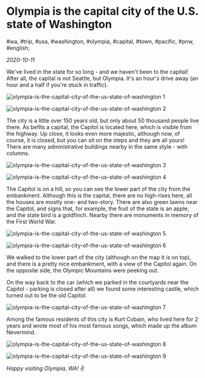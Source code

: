 # Olympia is the capital city of the U.S. state of Washington

#wa, #trip, #usa, #washington, #olympia, #capital, #town, #pacific, #pnw, #english;

_2020-10-11_

We've lived in the state for so long - and we haven't been to the capital! After all, the capital is not Seattle, but Olympia. It's an hour's drive away (an hour and a half if you're stuck in traffic).

![olympia-is-the-capital-city-of-the-us-state-of-washington 1](/images/olympia-is-the-capital-city-of-the-us-state-of-washington/1.jpg "olympia-is-the-capital-city-of-the-us-state-of-washington 1")

![olympia-is-the-capital-city-of-the-us-state-of-washington 2](/images/olympia-is-the-capital-city-of-the-us-state-of-washington/2.jpg "olympia-is-the-capital-city-of-the-us-state-of-washington 2")

The city is a little over 150 years old, but only about 50 thousand people live there. As befits a capital, the Capitol is located here, which is visible from the highway. Up close, it looks even more majestic, although now, of course, it is closed, but you can sit on the steps and they are all yours! There are many administrative buildings nearby in the same style - with columns.

![olympia-is-the-capital-city-of-the-us-state-of-washington 3](/images/olympia-is-the-capital-city-of-the-us-state-of-washington/3.jpg "olympia-is-the-capital-city-of-the-us-state-of-washington 3")

![olympia-is-the-capital-city-of-the-us-state-of-washington 4](/images/olympia-is-the-capital-city-of-the-us-state-of-washington/4.jpg "olympia-is-the-capital-city-of-the-us-state-of-washington 4")

The Capitol is on a hill, so you can see the lower part of the city from the embankment. Although this is the capital, there are no high-rises here, all the houses are mostly one- and two-story. There are also green lawns near the Capitol, and signs that, for example, the fruit of the state is an apple, and the state bird is a goldfinch. Nearby there are monuments in memory of the First World War.

![olympia-is-the-capital-city-of-the-us-state-of-washington 5](/images/olympia-is-the-capital-city-of-the-us-state-of-washington/5.jpg "olympia-is-the-capital-city-of-the-us-state-of-washington 5")

![olympia-is-the-capital-city-of-the-us-state-of-washington 6](/images/olympia-is-the-capital-city-of-the-us-state-of-washington/6.jpg "olympia-is-the-capital-city-of-the-us-state-of-washington 6")

We walked to the lower part of the city (although on the map it is on top), and there is a pretty nice embankment, with a view of the Capitol again. On the opposite side, the Olympic Mountains were peeking out.

On the way back to the car (which we parked in the courtyards near the Capitol - parking is closed after all) we found some interesting castle, which turned out to be the old Capitol.

![olympia-is-the-capital-city-of-the-us-state-of-washington 7](/images/olympia-is-the-capital-city-of-the-us-state-of-washington/7.jpg "olympia-is-the-capital-city-of-the-us-state-of-washington 7")

Among the famous residents of this city is Kurt Cobain, who lived here for 2 years and wrote most of his most famous songs, which made up the album Nevermind.

![olympia-is-the-capital-city-of-the-us-state-of-washington 8](/images/olympia-is-the-capital-city-of-the-us-state-of-washington/8.jpg "olympia-is-the-capital-city-of-the-us-state-of-washington 8")

![olympia-is-the-capital-city-of-the-us-state-of-washington 9](/images/olympia-is-the-capital-city-of-the-us-state-of-washington/9.jpg "olympia-is-the-capital-city-of-the-us-state-of-washington 9")

_Happy visiting Olympia, WA!_ :v:
